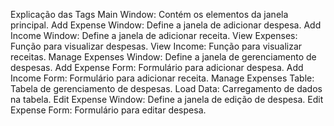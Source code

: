 Explicação das Tags
Main Window: Contém os elementos da janela principal.
Add Expense Window: Define a janela de adicionar despesa.
Add Income Window: Define a janela de adicionar receita.
View Expenses: Função para visualizar despesas.
View Income: Função para visualizar receitas.
Manage Expenses Window: Define a janela de gerenciamento de despesas.
Add Expense Form: Formulário para adicionar despesa.
Add Income Form: Formulário para adicionar receita.
Manage Expenses Table: Tabela de gerenciamento de despesas.
Load Data: Carregamento de dados na tabela.
Edit Expense Window: Define a janela de edição de despesa.
Edit Expense Form: Formulário para editar despesa.